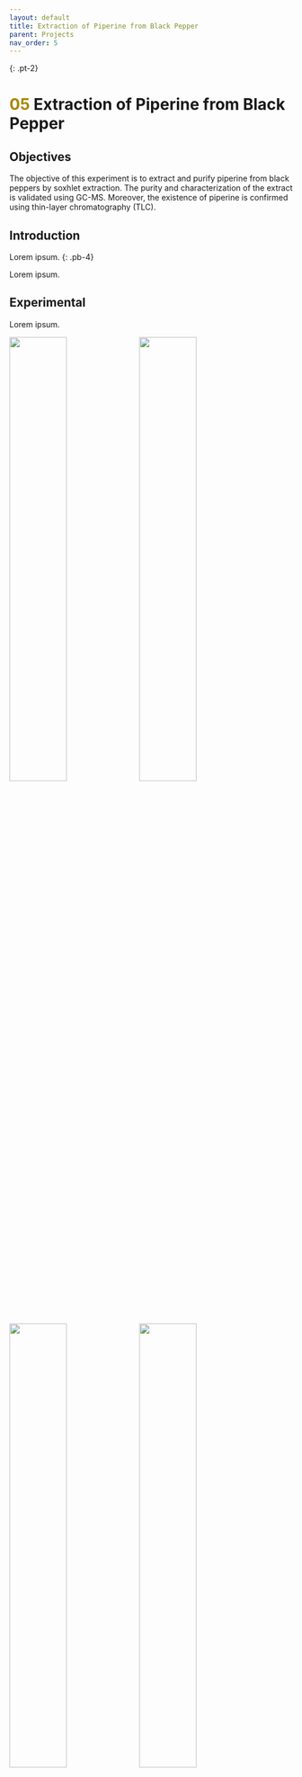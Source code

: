 ```yaml
---
layout: default
title: Extraction of Piperine from Black Pepper
parent: Projects
nav_order: 5
---
```



{: .pt-2}
# <span style="color:#a98700">05</span> Extraction of Piperine from Black Pepper


## Objectives

The objective of this experiment is to extract and purify piperine from black peppers by soxhlet extraction. The purity and characterization of the extract is validated using GC-MS. Moreover, the existence of piperine is confirmed using thin-layer chromatography (TLC).

## Introduction

Lorem ipsum.
{: .pb-4}

Lorem ipsum.


## Experimental


Lorem ipsum.

<p float="left">
  <img src="/Lab/assets/images/05/1.jpg" width="45%" />
  <img src="/Lab/assets/images/05/2.jpg" width="45%" />
  <img src="/Lab/assets/images/05/3.jpg" width="45%" />
  <img src="/Lab/assets/images/05/4.jpg" width="45%" />
  <img src="/Lab/assets/images/05/5.jpg" width="45%" />
  <img src="/Lab/assets/images/05/6.jpg" width="45%" />
  <img src="/Lab/assets/images/05/7.jpg" width="45%" />
  <img src="/Lab/assets/images/05/8.jpg" width="45%" />
</p>


![A](/Lab/assets/images/05/1.jpg){: width="45%" }
![A](/Lab/assets/images/05/1.jpg){: width="45%" }
![A](/Lab/assets/images/05/1.jpg){: width="45%" }
![A](/Lab/assets/images/05/1.jpg){: width="45%" }{:class="img-responsive"}

## Total Ion Chromatograms

![A](/Lab/assets/images/05/1.jpg){:class="img-responsive"}
![A](/Lab/assets/images/05/1.jpg){:class="img-responsive"}
Figure 3. The Fischer esterification reaction mechanism.

## Results

**Table 1.** The organic compounds identified in the first extraction batch.
![The Fischer esterification reaction mechanism](/Lab/assets/images/05/2b.svg){: width="90%" }
{: .pb-2}
RT = Retention Time

**Table 3.** TLC spot distance values for the starting materials (SM) and product materials (PM).

![TLC](/Lab/assets/images/02/TLC.png){: width="50%" }

## Discussion
 
Lorem ipsum.
{: .pb-4}
 
 
Lorem ipsum.
  
 
 
## References
1. A

1. B
